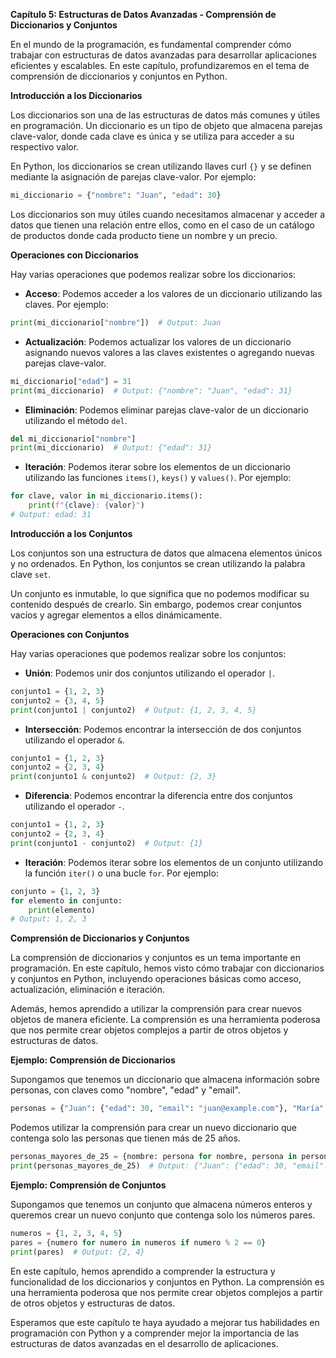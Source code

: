 **Capítulo 5: Estructuras de Datos Avanzadas - Comprensión de Diccionarios y Conjuntos**

En el mundo de la programación, es fundamental comprender cómo trabajar con estructuras de datos avanzadas para desarrollar aplicaciones eficientes y escalables. En este capítulo, profundizaremos en el tema de comprensión de diccionarios y conjuntos en Python.

**Introducción a los Diccionarios**

Los diccionarios son una de las estructuras de datos más comunes y útiles en programación. Un diccionario es un tipo de objeto que almacena parejas clave-valor, donde cada clave es única y se utiliza para acceder a su respectivo valor.

En Python, los diccionarios se crean utilizando llaves curl `{}` y se definen mediante la asignación de parejas clave-valor. Por ejemplo:
```python
mi_diccionario = {"nombre": "Juan", "edad": 30}
```
Los diccionarios son muy útiles cuando necesitamos almacenar y acceder a datos que tienen una relación entre ellos, como en el caso de un catálogo de productos donde cada producto tiene un nombre y un precio.

**Operaciones con Diccionarios**

Hay varias operaciones que podemos realizar sobre los diccionarios:

* **Acceso**: Podemos acceder a los valores de un diccionario utilizando las claves. Por ejemplo:
```python
print(mi_diccionario["nombre"])  # Output: Juan
```
* **Actualización**: Podemos actualizar los valores de un diccionario asignando nuevos valores a las claves existentes o agregando nuevas parejas clave-valor.
```python
mi_diccionario["edad"] = 31
print(mi_diccionario)  # Output: {"nombre": "Juan", "edad": 31}
```
* **Eliminación**: Podemos eliminar parejas clave-valor de un diccionario utilizando el método `del`.
```python
del mi_diccionario["nombre"]
print(mi_diccionario)  # Output: {"edad": 31}
```
* **Iteración**: Podemos iterar sobre los elementos de un diccionario utilizando las funciones `items()`, `keys()` y `values()`. Por ejemplo:
```python
for clave, valor in mi_diccionario.items():
    print(f"{clave}: {valor}")
# Output: edad: 31
```
**Introducción a los Conjuntos**

Los conjuntos son una estructura de datos que almacena elementos únicos y no ordenados. En Python, los conjuntos se crean utilizando la palabra clave `set`.

Un conjunto es inmutable, lo que significa que no podemos modificar su contenido después de crearlo. Sin embargo, podemos crear conjuntos vacíos y agregar elementos a ellos dinámicamente.

**Operaciones con Conjuntos**

Hay varias operaciones que podemos realizar sobre los conjuntos:

* **Unión**: Podemos unir dos conjuntos utilizando el operador `|`.
```python
conjunto1 = {1, 2, 3}
conjunto2 = {3, 4, 5}
print(conjunto1 | conjunto2)  # Output: {1, 2, 3, 4, 5}
```
* **Intersección**: Podemos encontrar la intersección de dos conjuntos utilizando el operador `&`.
```python
conjunto1 = {1, 2, 3}
conjunto2 = {2, 3, 4}
print(conjunto1 & conjunto2)  # Output: {2, 3}
```
* **Diferencia**: Podemos encontrar la diferencia entre dos conjuntos utilizando el operador `-`.
```python
conjunto1 = {1, 2, 3}
conjunto2 = {2, 3, 4}
print(conjunto1 - conjunto2)  # Output: {1}
```
* **Iteración**: Podemos iterar sobre los elementos de un conjunto utilizando la función `iter()` o una bucle `for`. Por ejemplo:
```python
conjunto = {1, 2, 3}
for elemento in conjunto:
    print(elemento)
# Output: 1, 2, 3
```
**Comprensión de Diccionarios y Conjuntos**

La comprensión de diccionarios y conjuntos es un tema importante en programación. En este capítulo, hemos visto cómo trabajar con diccionarios y conjuntos en Python, incluyendo operaciones básicas como acceso, actualización, eliminación e iteración.

Además, hemos aprendido a utilizar la comprensión para crear nuevos objetos de manera eficiente. La comprensión es una herramienta poderosa que nos permite crear objetos complejos a partir de otros objetos y estructuras de datos.

**Ejemplo: Comprensión de Diccionarios**

Supongamos que tenemos un diccionario que almacena información sobre personas, con claves como "nombre", "edad" y "email".
```python
personas = {"Juan": {"edad": 30, "email": "juan@example.com"}, "María": {"edad": 25, "email": "maria@example.com"}}
```
Podemos utilizar la comprensión para crear un nuevo diccionario que contenga solo las personas que tienen más de 25 años.
```python
personas_mayores_de_25 = {nombre: persona for nombre, persona in personas.items() if persona["edad"] > 25}
print(personas_mayores_de_25)  # Output: {"Juan": {"edad": 30, "email": "juan@example.com"}}
```
**Ejemplo: Comprensión de Conjuntos**

Supongamos que tenemos un conjunto que almacena números enteros y queremos crear un nuevo conjunto que contenga solo los números pares.
```python
numeros = {1, 2, 3, 4, 5}
pares = {numero for numero in numeros if numero % 2 == 0}
print(pares)  # Output: {2, 4}
```
En este capítulo, hemos aprendido a comprender la estructura y funcionalidad de los diccionarios y conjuntos en Python. La comprensión es una herramienta poderosa que nos permite crear objetos complejos a partir de otros objetos y estructuras de datos.

Esperamos que este capítulo te haya ayudado a mejorar tus habilidades en programación con Python y a comprender mejor la importancia de las estructuras de datos avanzadas en el desarrollo de aplicaciones.